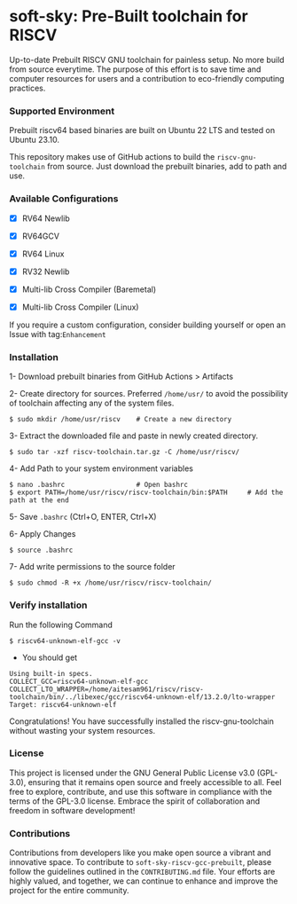 # soft-sky: Pre-Built toolchain for RISCV
Up-to-date Prebuilt RISCV GNU toolchain for painless setup. No more build from source everytime. The purpose of this effort is to save time and computer resources for users and a contribution to eco-friendly computing practices.

### Supported Environment
Prebuilt riscv64 based binaries are built on Ubuntu 22 LTS and tested on Ubuntu 23.10. 

This repository makes use of GitHub actions to build the `riscv-gnu-toolchain` from source. Just download the prebuilt binaries, add to path and use.

### Available Configurations
- [x]   RV64 Newlib
- [x]   RV64GCV
- [x]   RV64 Linux
- [x]   RV32 Newlib
- [x]   Multi-lib Cross Compiler (Baremetal)
- [x]   Multi-lib Cross Compiler (Linux)


If you require a custom configuration, consider building yourself or open an Issue with tag:`Enhancement`

### Installation
1- Download prebuilt binaries from GitHub Actions > Artifacts

2- Create directory for sources. Preferred `/home/usr/` to avoid the possibility of toolchain affecting any of the system files.

```
$ sudo mkdir /home/usr/riscv    # Create a new directory
```
3- Extract the downloaded file and paste in newly created directory.
```
$ sudo tar -xzf riscv-toolchain.tar.gz -C /home/usr/riscv/
```
4- Add Path to your system environment variables
```
$ nano .bashrc                  # Open bashrc
$ export PATH=/home/usr/riscv/riscv-toolchain/bin:$PATH     # Add the path at the end
```

5- Save `.bashrc` (Ctrl+O, ENTER, Ctrl+X)

6- Apply Changes
```
$ source .bashrc
```
7- Add write permissions to the source folder
```
$ sudo chmod -R +x /home/usr/riscv/riscv-toolchain/
```
### Verify installation 
Run the following Command
```
$ riscv64-unknown-elf-gcc -v
```
- You should get
```
Using built-in specs.
COLLECT_GCC=riscv64-unknown-elf-gcc
COLLECT_LTO_WRAPPER=/home/aitesam961/riscv/riscv-toolchain/bin/../libexec/gcc/riscv64-unknown-elf/13.2.0/lto-wrapper
Target: riscv64-unknown-elf
```

Congratulations! You have successfully installed the riscv-gnu-toolchain without wasting your system resources.
### License
This project is licensed under the GNU General Public License v3.0 (GPL-3.0), ensuring that it remains open source and freely accessible to all. Feel free to explore, contribute, and use this software in compliance with the terms of the GPL-3.0 license. Embrace the spirit of collaboration and freedom in software development!

### Contributions
Contributions from developers like you make open source a vibrant and innovative space. To contribute to `soft-sky-riscv-gcc-prebuilt`, please follow the guidelines outlined in the `CONTRIBUTING.md` file. Your efforts are highly valued, and together, we can continue to enhance and improve the project for the entire community.
